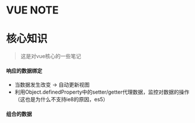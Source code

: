 VUE NOTE
========

# 核心知识

> 这是对vue核心的一些笔记

#### 响应的数据绑定
* 当数据发生改变 -> 自动更新视图
* 利用Object.definedProperty中的setter/getter代理数据，监控对数据的操作（这也是为什么不支持ie8的原因，es5）

#### 组合的数据
